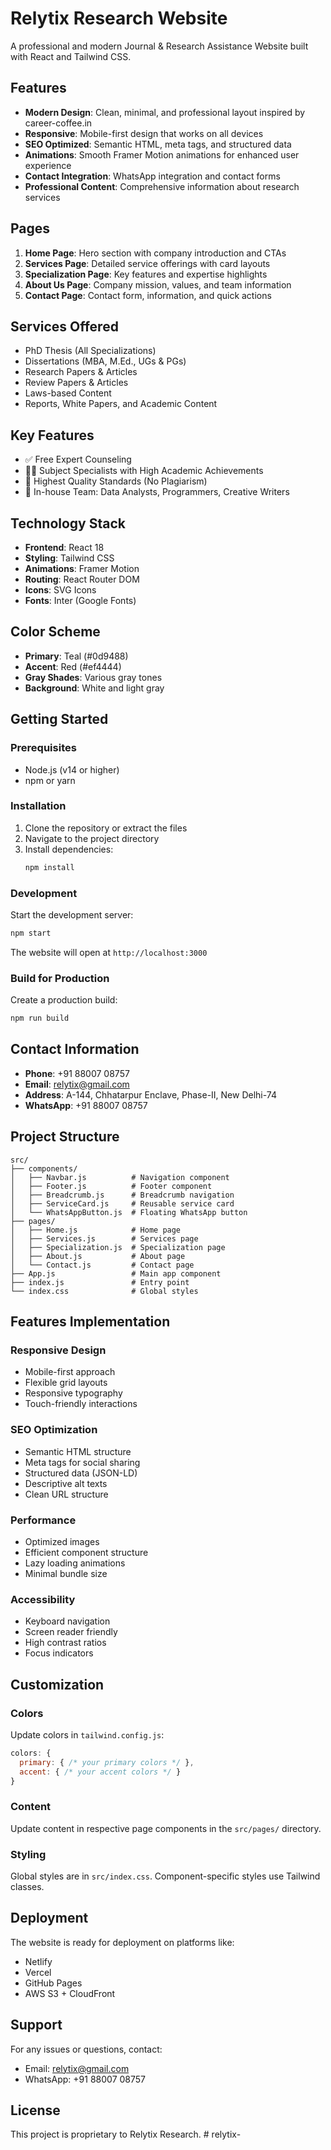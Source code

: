 # Relytix Research Website

A professional and modern Journal & Research Assistance Website built with React and Tailwind CSS.

## Features

- **Modern Design**: Clean, minimal, and professional layout inspired by career-coffee.in
- **Responsive**: Mobile-first design that works on all devices
- **SEO Optimized**: Semantic HTML, meta tags, and structured data
- **Animations**: Smooth Framer Motion animations for enhanced user experience
- **Contact Integration**: WhatsApp integration and contact forms
- **Professional Content**: Comprehensive information about research services

## Pages

1. **Home Page**: Hero section with company introduction and CTAs
2. **Services Page**: Detailed service offerings with card layouts
3. **Specialization Page**: Key features and expertise highlights
4. **About Us Page**: Company mission, values, and team information
5. **Contact Page**: Contact form, information, and quick actions

## Services Offered

- PhD Thesis (All Specializations)
- Dissertations (MBA, M.Ed., UGs & PGs)
- Research Papers & Articles
- Review Papers & Articles
- Laws-based Content
- Reports, White Papers, and Academic Content

## Key Features

- ✅ Free Expert Counseling
- 👨‍🎓 Subject Specialists with High Academic Achievements
- 🎯 Highest Quality Standards (No Plagiarism)
- 🏢 In-house Team: Data Analysts, Programmers, Creative Writers

## Technology Stack

- **Frontend**: React 18
- **Styling**: Tailwind CSS
- **Animations**: Framer Motion
- **Routing**: React Router DOM
- **Icons**: SVG Icons
- **Fonts**: Inter (Google Fonts)

## Color Scheme

- **Primary**: Teal (#0d9488)
- **Accent**: Red (#ef4444)
- **Gray Shades**: Various gray tones
- **Background**: White and light gray

## Getting Started

### Prerequisites

- Node.js (v14 or higher)
- npm or yarn

### Installation

1. Clone the repository or extract the files
2. Navigate to the project directory
3. Install dependencies:
   ```bash
   npm install
   ```

### Development

Start the development server:
```bash
npm start
```

The website will open at `http://localhost:3000`

### Build for Production

Create a production build:
```bash
npm run build
```

## Contact Information

- **Phone**: +91 88007 08757
- **Email**: relytix@gmail.com
- **Address**: A-144, Chhatarpur Enclave, Phase-II, New Delhi-74
- **WhatsApp**: +91 88007 08757

## Project Structure

```
src/
├── components/
│   ├── Navbar.js          # Navigation component
│   ├── Footer.js          # Footer component
│   ├── Breadcrumb.js      # Breadcrumb navigation
│   ├── ServiceCard.js     # Reusable service card
│   └── WhatsAppButton.js  # Floating WhatsApp button
├── pages/
│   ├── Home.js            # Home page
│   ├── Services.js        # Services page
│   ├── Specialization.js  # Specialization page
│   ├── About.js           # About page
│   └── Contact.js         # Contact page
├── App.js                 # Main app component
├── index.js               # Entry point
└── index.css              # Global styles
```

## Features Implementation

### Responsive Design
- Mobile-first approach
- Flexible grid layouts
- Responsive typography
- Touch-friendly interactions

### SEO Optimization
- Semantic HTML structure
- Meta tags for social sharing
- Structured data (JSON-LD)
- Descriptive alt texts
- Clean URL structure

### Performance
- Optimized images
- Efficient component structure
- Lazy loading animations
- Minimal bundle size

### Accessibility
- Keyboard navigation
- Screen reader friendly
- High contrast ratios
- Focus indicators

## Customization

### Colors
Update colors in `tailwind.config.js`:
```javascript
colors: {
  primary: { /* your primary colors */ },
  accent: { /* your accent colors */ }
}
```

### Content
Update content in respective page components in the `src/pages/` directory.

### Styling
Global styles are in `src/index.css`. Component-specific styles use Tailwind classes.

## Deployment

The website is ready for deployment on platforms like:
- Netlify
- Vercel
- GitHub Pages
- AWS S3 + CloudFront

## Support

For any issues or questions, contact:
- Email: relytix@gmail.com
- WhatsApp: +91 88007 08757

## License

This project is proprietary to Relytix Research.
#   r e l y t i x -  
 